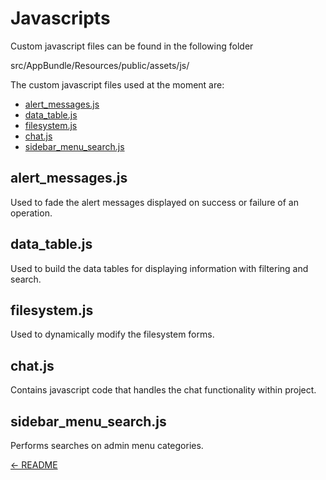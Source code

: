 Javascripts
===========
Custom javascript files can be found in the following folder
>
src/AppBundle/Resources/public/assets/js/
>

The custom javascript files used at the moment are:

* [alert_messages.js](#alert_messages.js)
* [data_table.js](#data_table.js)
* [filesystem.js](#filesystem.js)
* [chat.js](#chat.js)
* [sidebar_menu_search.js](#sidebar_menu_search.js)

## alert_messages.js

Used to fade the alert messages displayed on success or failure of an operation.

## data_table.js

Used to build the data tables for displaying information with filtering and search.

## filesystem.js

Used to dynamically modify the filesystem forms.

## chat.js

Contains javascript code that handles the chat functionality within project.

## sidebar_menu_search.js

Performs searches on admin menu categories.

[<- README](README.md)
